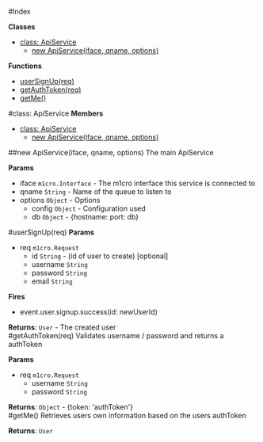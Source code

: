 #Index

**Classes**

* [class: ApiService](#ApiService)
  * [new ApiService(iface, qname, options)](#new_ApiService)

**Functions**

* [userSignUp(req)](#userSignUp)
* [getAuthToken(req)](#getAuthToken)
* [getMe()](#getMe)
 
<a name="ApiService"></a>
#class: ApiService
**Members**

* [class: ApiService](#ApiService)
  * [new ApiService(iface, qname, options)](#new_ApiService)

<a name="new_ApiService"></a>
##new ApiService(iface, qname, options)
The main ApiService

**Params**

- iface `m1cro.Interface` - The m1cro interface this service is connected to  
- qname `String` - Name of the queue to listen to  
- options `Object` - Options  
  - config `Object` - Configuration used  
  - db `Object` - {hostname: port: db}  

<a name="userSignUp"></a>
#userSignUp(req)
**Params**

- req `m1cro.Request`  
  - id `String` - (id of user to create) [optional]  
  - username `String`  
  - password `String`  
  - email `String`  

**Fires**

- event.user.signup.success(id: newUserId)

**Returns**: `User` - The created user  
<a name="getAuthToken"></a>
#getAuthToken(req)
Validates username / password and returns a authToken

**Params**

- req `m1cro.Request`  
  - username `String`  
  - password `String`  

**Returns**: `Object` - {token: 'authToken'}  
<a name="getMe"></a>
#getMe()
Retrieves users own information
    based on the users authToken

**Returns**: `User`  
